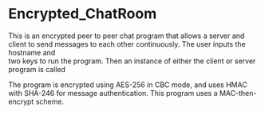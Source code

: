# Encrypted_ChatRoom
This is an encrypted peer to peer chat program that allows a server and client
to send messages to each other continuously. The user inputs the hostname and  
two keys to run the program. Then an instance of either the client or server program is called 

The program is encrypted using AES-256 in CBC mode, and uses HMAC with SHA-246
for message authentication. This program uses a MAC-then-encrypt scheme.
